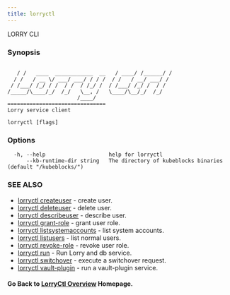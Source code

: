 ```yaml
---
title: lorryctl
---
```


LORRY CLI

### Synopsis

```

   / /   ____  ____________  __   / ____/ /______/ /
  / /   / __ \/ ___/ ___/ / / /  / /   / __/ ___/ / 
 / /___/ /_/ / /  / /  / /_/ /  / /___/ /_/ /  / /  
/_____/\____/_/  /_/   \__, /   \____/\__/_/  /_/   
                      /____/                        
===============================
Lorry service client
```

```
lorryctl [flags]
```

### Options

```
  -h, --help                    help for lorryctl
      --kb-runtime-dir string   The directory of kubeblocks binaries (default "/kubeblocks/")
```

### SEE ALSO

* [lorryctl createuser](lorryctl_createuser.md)	 - create user.
* [lorryctl deleteuser](lorryctl_deleteuser.md)	 - delete user.
* [lorryctl describeuser](lorryctl_describeuser.md)	 - describe user.
* [lorryctl grant-role](lorryctl_grant-role.md)	 - grant user role.
* [lorryctl listsystemaccounts](lorryctl_listsystemaccounts.md)	 - list system accounts.
* [lorryctl listusers](lorryctl_listusers.md)	 - list normal users.
* [lorryctl revoke-role](lorryctl_revoke-role.md)	 - revoke user role.
* [lorryctl run](lorryctl_run.md)	 - Run Lorry and db service.
* [lorryctl switchover](lorryctl_switchover.md)	 - execute a switchover request.
* [lorryctl vault-plugin](lorryctl_vault-plugin.md)	 - run a vault-plugin service.

#### Go Back to [LorryCtl Overview](cli.md) Homepage.

